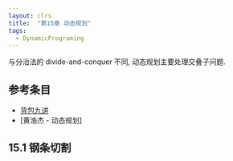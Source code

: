 ```yaml
---
layout: clrs
title:  "第15章 动态规划"
tags: 
  - DynamicPrograming
---
```


与分治法的 divide-and-conquer 不同, 动态规划主要处理交叠子问题.

## 参考条目
- [背包九讲](https://github.com/tianyicui/pack/blob/master/V2.pdf)
- [黄浩杰 - 动态规划]

## 15.1 钢条切割

```c++
```
